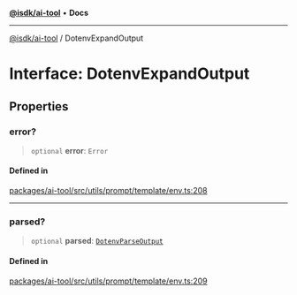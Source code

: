 [**@isdk/ai-tool**](../README.md) • **Docs**

***

[@isdk/ai-tool](../globals.md) / DotenvExpandOutput

# Interface: DotenvExpandOutput

## Properties

### error?

> `optional` **error**: `Error`

#### Defined in

[packages/ai-tool/src/utils/prompt/template/env.ts:208](https://github.com/isdk/ai-tool.js/blob/fe6b47f429fb128627d2210e367fa914b891d314/src/utils/prompt/template/env.ts#L208)

***

### parsed?

> `optional` **parsed**: [`DotenvParseOutput`](DotenvParseOutput.md)

#### Defined in

[packages/ai-tool/src/utils/prompt/template/env.ts:209](https://github.com/isdk/ai-tool.js/blob/fe6b47f429fb128627d2210e367fa914b891d314/src/utils/prompt/template/env.ts#L209)
